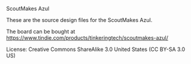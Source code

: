 ScoutMakes Azul

These are the source design files for the ScoutMakes Azul.

The board can be bought at https://www.tindie.com/products/tinkeringtech/scoutmakes-azul/

License: Creative Commons ShareAlike 3.0 United States (CC BY-SA 3.0 US)
